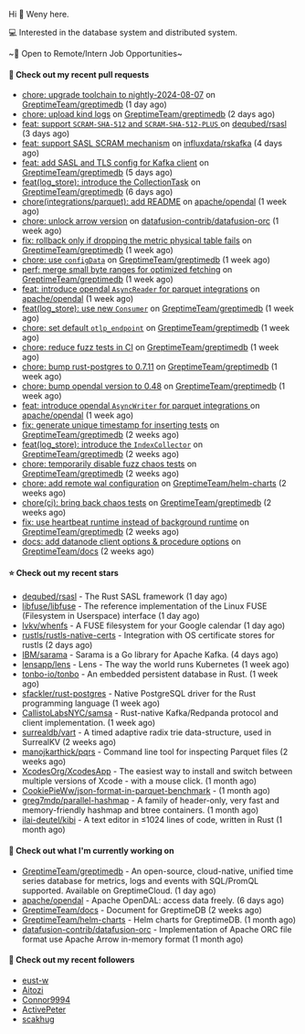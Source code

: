 Hi 👋 Weny here.

💻 Interested in the database system and distributed system.

~🍺 Open to Remote/Intern Job Opportunities~

#### 🔨 Check out my recent pull requests

- [chore: upgrade toolchain to nightly-2024-08-07](https://github.com/GreptimeTeam/greptimedb/pull/4549) on [GreptimeTeam/greptimedb](https://github.com/GreptimeTeam/greptimedb) (1 day ago)
- [chore: upload kind logs](https://github.com/GreptimeTeam/greptimedb/pull/4544) on [GreptimeTeam/greptimedb](https://github.com/GreptimeTeam/greptimedb) (2 days ago)
- [feat: support `SCRAM-SHA-512` and `SCRAM-SHA-512-PLUS` ](https://github.com/dequbed/rsasl/pull/48) on [dequbed/rsasl](https://github.com/dequbed/rsasl) (3 days ago)
- [feat: support SASL SCRAM mechanism](https://github.com/influxdata/rskafka/pull/247) on [influxdata/rskafka](https://github.com/influxdata/rskafka) (4 days ago)
- [feat: add SASL  and TLS config for Kafka client](https://github.com/GreptimeTeam/greptimedb/pull/4536) on [GreptimeTeam/greptimedb](https://github.com/GreptimeTeam/greptimedb) (5 days ago)
- [feat(log_store): introduce the CollectionTask](https://github.com/GreptimeTeam/greptimedb/pull/4530) on [GreptimeTeam/greptimedb](https://github.com/GreptimeTeam/greptimedb) (6 days ago)
- [chore(integrations/parquet): add README](https://github.com/apache/opendal/pull/4980) on [apache/opendal](https://github.com/apache/opendal) (1 week ago)
- [chore: unlock arrow version](https://github.com/datafusion-contrib/datafusion-orc/pull/119) on [datafusion-contrib/datafusion-orc](https://github.com/datafusion-contrib/datafusion-orc) (1 week ago)
- [fix: rollback only if dropping the metric physical table fails](https://github.com/GreptimeTeam/greptimedb/pull/4525) on [GreptimeTeam/greptimedb](https://github.com/GreptimeTeam/greptimedb) (1 week ago)
- [chore: use `configData`](https://github.com/GreptimeTeam/greptimedb/pull/4522) on [GreptimeTeam/greptimedb](https://github.com/GreptimeTeam/greptimedb) (1 week ago)
- [perf: merge small byte ranges for optimized fetching](https://github.com/GreptimeTeam/greptimedb/pull/4520) on [GreptimeTeam/greptimedb](https://github.com/GreptimeTeam/greptimedb) (1 week ago)
- [feat: introduce opendal `AsyncReader` for parquet integrations](https://github.com/apache/opendal/pull/4972) on [apache/opendal](https://github.com/apache/opendal) (1 week ago)
- [feat(log_store): use new `Consumer`](https://github.com/GreptimeTeam/greptimedb/pull/4510) on [GreptimeTeam/greptimedb](https://github.com/GreptimeTeam/greptimedb) (1 week ago)
- [chore: set default `otlp_endpoint`](https://github.com/GreptimeTeam/greptimedb/pull/4508) on [GreptimeTeam/greptimedb](https://github.com/GreptimeTeam/greptimedb) (1 week ago)
- [chore: reduce fuzz tests in CI](https://github.com/GreptimeTeam/greptimedb/pull/4505) on [GreptimeTeam/greptimedb](https://github.com/GreptimeTeam/greptimedb) (1 week ago)
- [chore: bump rust-postgres to 0.7.11](https://github.com/GreptimeTeam/greptimedb/pull/4504) on [GreptimeTeam/greptimedb](https://github.com/GreptimeTeam/greptimedb) (1 week ago)
- [chore: bump opendal version to 0.48](https://github.com/GreptimeTeam/greptimedb/pull/4499) on [GreptimeTeam/greptimedb](https://github.com/GreptimeTeam/greptimedb) (1 week ago)
- [feat: introduce opendal `AsyncWriter` for parquet integrations ](https://github.com/apache/opendal/pull/4958) on [apache/opendal](https://github.com/apache/opendal) (1 week ago)
- [fix: generate unique timestamp for inserting tests](https://github.com/GreptimeTeam/greptimedb/pull/4472) on [GreptimeTeam/greptimedb](https://github.com/GreptimeTeam/greptimedb) (2 weeks ago)
- [feat(log_store): introduce the `IndexCollector`](https://github.com/GreptimeTeam/greptimedb/pull/4461) on [GreptimeTeam/greptimedb](https://github.com/GreptimeTeam/greptimedb) (2 weeks ago)
- [chore: temporarily disable fuzz chaos tests](https://github.com/GreptimeTeam/greptimedb/pull/4457) on [GreptimeTeam/greptimedb](https://github.com/GreptimeTeam/greptimedb) (2 weeks ago)
- [chore: add remote wal configuration](https://github.com/GreptimeTeam/helm-charts/pull/146) on [GreptimeTeam/helm-charts](https://github.com/GreptimeTeam/helm-charts) (2 weeks ago)
- [chore(ci): bring back chaos tests](https://github.com/GreptimeTeam/greptimedb/pull/4456) on [GreptimeTeam/greptimedb](https://github.com/GreptimeTeam/greptimedb) (2 weeks ago)
- [fix: use heartbeat runtime instead of background runtime](https://github.com/GreptimeTeam/greptimedb/pull/4445) on [GreptimeTeam/greptimedb](https://github.com/GreptimeTeam/greptimedb) (2 weeks ago)
- [docs: add datanode client options &amp; procedure options](https://github.com/GreptimeTeam/docs/pull/1099) on [GreptimeTeam/docs](https://github.com/GreptimeTeam/docs) (2 weeks ago)

#### ⭐ Check out my recent stars

- [dequbed/rsasl](https://github.com/dequbed/rsasl) - The Rust SASL framework (1 day ago)
- [libfuse/libfuse](https://github.com/libfuse/libfuse) - The reference implementation of the Linux FUSE (Filesystem in Userspace) interface (1 day ago)
- [lvkv/whenfs](https://github.com/lvkv/whenfs) - A FUSE filesystem for your Google calendar (1 day ago)
- [rustls/rustls-native-certs](https://github.com/rustls/rustls-native-certs) - Integration with OS certificate stores for rustls (2 days ago)
- [IBM/sarama](https://github.com/IBM/sarama) - Sarama is a Go library for Apache Kafka. (4 days ago)
- [lensapp/lens](https://github.com/lensapp/lens) - Lens - The way the world runs Kubernetes (1 week ago)
- [tonbo-io/tonbo](https://github.com/tonbo-io/tonbo) - An embedded persistent database in Rust. (1 week ago)
- [sfackler/rust-postgres](https://github.com/sfackler/rust-postgres) - Native PostgreSQL driver for the Rust programming language (1 week ago)
- [CallistoLabsNYC/samsa](https://github.com/CallistoLabsNYC/samsa) - Rust-native Kafka/Redpanda protocol and client implementation. (1 week ago)
- [surrealdb/vart](https://github.com/surrealdb/vart) - A timed adaptive radix trie data-structure, used in SurrealKV (2 weeks ago)
- [manojkarthick/pqrs](https://github.com/manojkarthick/pqrs) - Command line tool for inspecting Parquet files (2 weeks ago)
- [XcodesOrg/XcodesApp](https://github.com/XcodesOrg/XcodesApp) - The easiest way to install and switch between multiple versions of Xcode - with a mouse click.  (1 month ago)
- [CookiePieWw/json-format-in-parquet-benchmark](https://github.com/CookiePieWw/json-format-in-parquet-benchmark) -  (1 month ago)
- [greg7mdp/parallel-hashmap](https://github.com/greg7mdp/parallel-hashmap) - A family of header-only, very fast and memory-friendly hashmap and btree containers. (1 month ago)
- [ilai-deutel/kibi](https://github.com/ilai-deutel/kibi) - A text editor in ≤1024 lines of code, written in Rust (1 month ago)

#### 👷 Check out what I'm currently working on

- [GreptimeTeam/greptimedb](https://github.com/GreptimeTeam/greptimedb) - An open-source, cloud-native, unified time series database for metrics, logs and events with SQL/PromQL supported. Available on GreptimeCloud. (1 day ago)
- [apache/opendal](https://github.com/apache/opendal) - Apache OpenDAL: access data freely. (6 days ago)
- [GreptimeTeam/docs](https://github.com/GreptimeTeam/docs) - Document for GreptimeDB (2 weeks ago)
- [GreptimeTeam/helm-charts](https://github.com/GreptimeTeam/helm-charts) - Helm charts for GreptimeDB. (1 month ago)
- [datafusion-contrib/datafusion-orc](https://github.com/datafusion-contrib/datafusion-orc) - Implementation of Apache ORC file format use Apache Arrow in-memory format (1 month ago)

#### 👯 Check out my recent followers

- [eust-w](https://github.com/eust-w)
- [Aitozi](https://github.com/Aitozi)
- [Connor9994](https://github.com/Connor9994)
- [ActivePeter](https://github.com/ActivePeter)
- [scakhug](https://github.com/scakhug)


